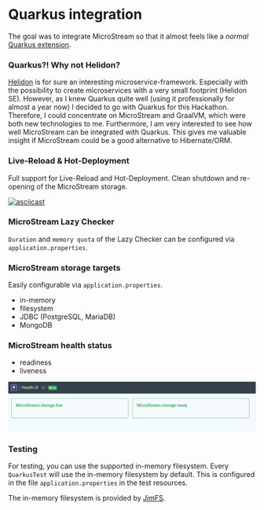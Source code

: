 # Quarkus integration

The goal was to integrate MicroStream so that it almost feels like a _normal_
[Quarkus extension](https://quarkus.io/guides/building-my-first-extension).

### Quarkus?! Why not Helidon?

[Helidon](https://helidon.io) is for sure an interesting microservice-framework. Especially with the possibility to
create microservices with a very small footprint (Helidon SE). However, as I knew Quarkus quite well (using it
professionally for almost a year now) I decided to go with Quarkus for this Hackathon. Therefore, I could concentrate on
MicroStream and GraalVM, which were both new technologies to me. Furthermore, I am very interested to see how well
MicroStream can be integrated with Quarkus. This gives me valuable insight if MicroStream could be a good alternative to
Hibernate/ORM.

### Live-Reload & Hot-Deployment

Full support for Live-Reload and Hot-Deployment. Clean shutdown and re-opening of the MicroStream storage.

[![asciicast](https://asciinema.org/a/N4onVbB9yCtXuF58RzV5umAnB.svg)](https://asciinema.org/a/N4onVbB9yCtXuF58RzV5umAnB)

### MicroStream Lazy Checker

`Duration` and `memory quota` of the Lazy Checker can be configured via `application.properties`.

### MicroStream storage targets

Easily configurable via `application.properties`.

* in-memory
* filesystem
* JDBC (PostgreSQL, MariaDB)
* MongoDB

### MicroStream health status

* readiness
* liveness

![Health UI](images/health-ui.png "Health UI")

### Testing

For testing, you can use the supported in-memory filesystem. Every `QuarkusTest` will use the in-memory filesystem by
default. This is configured in the file
`application.properties` in the test resources.

The in-memory filesystem is provided by [JimFS](https://github.com/google/jimfs/).